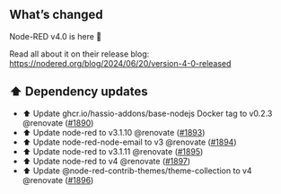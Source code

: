 ## What’s changed

Node-RED v4.0 is here 🎉 

Read all about it on their release blog: <https://nodered.org/blog/2024/06/20/version-4-0-released>

## ⬆️ Dependency updates

- ⬆️ Update ghcr.io/hassio-addons/base-nodejs Docker tag to v0.2.3 @renovate ([#1890](https://github.com/hassio-addons/addon-node-red/pull/1890))
- ⬆️ Update node-red to v3.1.10 @renovate ([#1893](https://github.com/hassio-addons/addon-node-red/pull/1893))
- ⬆️ Update node-red-node-email to v3 @renovate ([#1894](https://github.com/hassio-addons/addon-node-red/pull/1894))
- ⬆️ Update node-red to v3.1.11 @renovate ([#1895](https://github.com/hassio-addons/addon-node-red/pull/1895))
- ⬆️ Update node-red to v4 @renovate ([#1897](https://github.com/hassio-addons/addon-node-red/pull/1897))
- ⬆️ Update @node-red-contrib-themes/theme-collection to v4 @renovate ([#1896](https://github.com/hassio-addons/addon-node-red/pull/1896))
